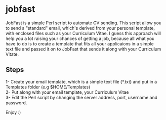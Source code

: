 jobfast
=======

JobFast is a simple Perl script to automate CV sending. This script allow you to send a "standard" email, which's derived from your personal template, with enclosed files such as your Curriculum Vitae. I guess this approach will help you a lot raising your chances of getting a job, because all what you have to do is to create a template that fits all your applicaions in a simple text file and passed it on to JobFast that sends it along with your Curriculum Vitate.

Steps
-----
1- Create your email template, which is a simple text file (*.txt) and put in a Templates folder (e.g $HOME/Templates)<br/>
2- Put along with your email template, your Curriculum Vitae<br/>
3- Edit the Perl script by changing the server address, port, username and password.<br/>


Enjoy :)
